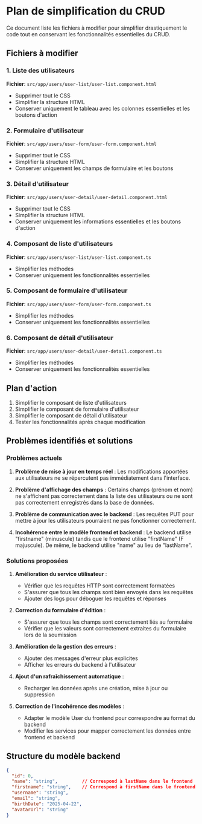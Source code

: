 # Plan de simplification du CRUD

Ce document liste les fichiers à modifier pour simplifier drastiquement le code tout en conservant les fonctionnalités essentielles du CRUD.

## Fichiers à modifier

### 1. Liste des utilisateurs
**Fichier**: `src/app/users/user-list/user-list.component.html`
- Supprimer tout le CSS
- Simplifier la structure HTML
- Conserver uniquement le tableau avec les colonnes essentielles et les boutons d'action

### 2. Formulaire d'utilisateur
**Fichier**: `src/app/users/user-form/user-form.component.html`
- Supprimer tout le CSS
- Simplifier la structure HTML
- Conserver uniquement les champs de formulaire et les boutons

### 3. Détail d'utilisateur
**Fichier**: `src/app/users/user-detail/user-detail.component.html`
- Supprimer tout le CSS
- Simplifier la structure HTML
- Conserver uniquement les informations essentielles et les boutons d'action

### 4. Composant de liste d'utilisateurs
**Fichier**: `src/app/users/user-list/user-list.component.ts`
- Simplifier les méthodes
- Conserver uniquement les fonctionnalités essentielles

### 5. Composant de formulaire d'utilisateur
**Fichier**: `src/app/users/user-form/user-form.component.ts`
- Simplifier les méthodes
- Conserver uniquement les fonctionnalités essentielles

### 6. Composant de détail d'utilisateur
**Fichier**: `src/app/users/user-detail/user-detail.component.ts`
- Simplifier les méthodes
- Conserver uniquement les fonctionnalités essentielles

## Plan d'action

1. Simplifier le composant de liste d'utilisateurs
2. Simplifier le composant de formulaire d'utilisateur
3. Simplifier le composant de détail d'utilisateur
4. Tester les fonctionnalités après chaque modification

## Problèmes identifiés et solutions

### Problèmes actuels

1. **Problème de mise à jour en temps réel** : Les modifications apportées aux utilisateurs ne se répercutent pas immédiatement dans l'interface.

2. **Problème d'affichage des champs** : Certains champs (prénom et nom) ne s'affichent pas correctement dans la liste des utilisateurs ou ne sont pas correctement enregistrés dans la base de données.

3. **Problème de communication avec le backend** : Les requêtes PUT pour mettre à jour les utilisateurs pourraient ne pas fonctionner correctement.

4. **Incohérence entre le modèle frontend et backend** : Le backend utilise "firstname" (minuscule) tandis que le frontend utilise "firstName" (F majuscule). De même, le backend utilise "name" au lieu de "lastName".

### Solutions proposées

1. **Amélioration du service utilisateur** :
   - Vérifier que les requêtes HTTP sont correctement formatées
   - S'assurer que tous les champs sont bien envoyés dans les requêtes
   - Ajouter des logs pour déboguer les requêtes et réponses

2. **Correction du formulaire d'édition** :
   - S'assurer que tous les champs sont correctement liés au formulaire
   - Vérifier que les valeurs sont correctement extraites du formulaire lors de la soumission

3. **Amélioration de la gestion des erreurs** :
   - Ajouter des messages d'erreur plus explicites
   - Afficher les erreurs du backend à l'utilisateur

4. **Ajout d'un rafraîchissement automatique** :
   - Recharger les données après une création, mise à jour ou suppression

5. **Correction de l'incohérence des modèles** :
   - Adapter le modèle User du frontend pour correspondre au format du backend
   - Modifier les services pour mapper correctement les données entre frontend et backend

## Structure du modèle backend

```json
{
  "id": 0,
  "name": "string",         // Correspond à lastName dans le frontend
  "firstname": "string",    // Correspond à firstName dans le frontend
  "username": "string",
  "email": "string",
  "birthDate": "2025-04-22",
  "avatarUrl": "string"
}
```
